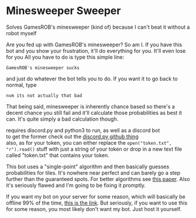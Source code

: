 # Minesweeper Sweeper
Solves GamesROB's minesweeper (kind of) because I can't beat it without a robot myself
 
Are you fed up with GamesROB's minesweeper? So am I. If you have this bot and you show your frustration, it'll do 
everything for you. It'll even lose for you All you have to do is type this simple line:

`GamesROB's minesweeper sucks`

and just do whatever the bot tells you to do. If you want it to go back to normal, type

`nvm its not actually that bad`

That being said, minesweeper is inherently chance based so there's a decent chance you still fail and it'll calculate 
those probabilities as best it can. It's quite simply a bad calculation though.

requires discord.py and python3 to run, as well as a discord bot\
to get the former check out the [discord.py github thing](https://github.com/Rapptz/discord.py) \
also, as for your token, you can either replace the `open("token.txt", "r").read()` stuff with just a string of your 
token or drop in a new text file called "token.txt" that contains your token.

This bot uses a "single-point" algorithm and then basically guesses probabilities for tiles. It's nowhere near perfect 
and can barely go a step further than the guaranteed spots. For better algorithms see 
[this paper](https://dash.harvard.edu/bitstream/handle/1/14398552/BECERRA-SENIORTHESIS-2015.pdf?sequence=1). Also it's 
seriously flawed and I'm going to be fixing it promptly.

If you want my bot on your server for some reason, which will basically be offline 99% of the time,
[this is the link](https://discord.com/api/oauth2/authorize?client_id=797850288543367199&permissions=0&scope=bot). But 
seriously, if you want to use this for some reason, you most likely don't want my bot. Just host it yourself.